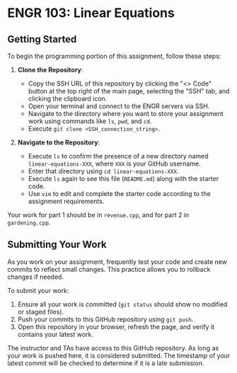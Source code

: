 # ENGR 103: Linear Equations

## Getting Started

To begin the programming portion of this assignment, follow these steps:

1. **Clone the Repository**:
   - Copy the SSH URL of this repository by clicking the "<> Code" button at the top right of the main page, selecting the "SSH" tab, and clicking the clipboard icon.
   - Open your terminal and connect to the ENGR servers via SSH.
   - Navigate to the directory where you want to store your assignment work using commands like `ls`, `pwd`, and `cd`.
   - Execute `git clone <SSH_connection_string>`.

2. **Navigate to the Repository**:
   - Execute `ls` to confirm the presence of a new directory named `linear-equations-XXX`, where `XXX` is your GitHub username.
   - Enter that directory using `cd linear-equations-XXX`.
   - Execute `ls` again to see this file (`README.md`) along with the starter code.
   - Use `vim` to edit and complete the starter code according to the assignment requirements.

Your work for part 1 should be in `revenue.cpp`, and for part 2 in `gardening.cpp`.

## Submitting Your Work

As you work on your assignment, frequently test your code and create new commits to reflect small changes. This practice allows you to rollback changes if needed.

To submit your work:

1. Ensure all your work is committed (`git status` should show no modified or staged files).
2. Push your commits to this GitHub repository using `git push`.
3. Open this repository in your browser, refresh the page, and verify it contains your latest work.

The instructor and TAs have access to this GitHub repository. As long as your work is pushed here, it is considered submitted. The timestamp of your latest commit will be checked to determine if it is a late submission.
